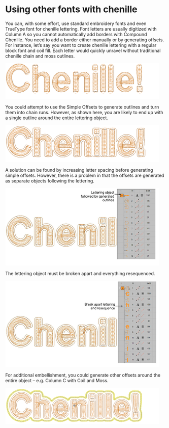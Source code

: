 # Using other fonts with chenille

You can, with some effort, use standard embroidery fonts and even TrueType font for chenille lettering. Font letters are usually digitized with Column A so you cannot automatically add borders with Compound Chenille. You need to add a border either manually or by generating offsets. For instance, let’s say you want to create chenille lettering with a regular block font and coil fill. Each letter would quickly unravel without traditional chenille chain and moss outlines.

![AlternativeChenilleLettering-1.png](assets/AlternativeChenilleLettering-1.png)

You could attempt to use the Simple Offsets to generate outlines and turn them into chain runs. However, as shown here, you are likely to end up with a single outline around the entire lettering object.

![AlternativeChenilleLettering-2.png](assets/AlternativeChenilleLettering-2.png)

A solution can be found by increasing letter spacing before generating simple offsets. However, there is a problem in that the offsets are generated as separate objects following the lettering.

![AlternativeChenilleLettering-3.png](assets/AlternativeChenilleLettering-3.png)

The lettering object must be broken apart and everything resequenced.

![AlternativeChenilleLettering-4.png](assets/AlternativeChenilleLettering-4.png)

For additional embellishment, you could generate other offsets around the entire object – e.g. Column C with Coil and Moss.

![AlternativeChenilleLettering-5.png](assets/AlternativeChenilleLettering-5.png)
